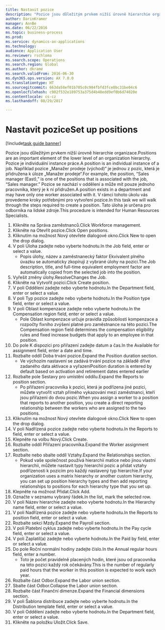 ```yaml
--- 
title: Nastavit pozice
description: "Pozice jsou důležitým prvkem nižší úrovně hierarchie organizace."
author: DarinKramer
manager: AnnBe
ms.date: 06/22/2016
ms.topic: business-process
ms.prod: 
ms.service: dynamics-ax-applications
ms.technology: 
audience: Application User
ms.reviewer: rschloma
ms.search.scope: Operations
ms.search.region: Global
ms.author: dkrame
ms.search.validFrom: 2016-06-30
ms.dyn365.ops.version: AX 7.0.0
ms.translationtype: HT
ms.sourcegitcommit: 663da58ef01b705c0c984fbfd3fce8bc31be04c6
ms.openlocfilehash: c902f532e189753a375d4b48edd9ef0b6d74020e
ms.contentlocale: cs-cz
ms.lasthandoff: 08/29/2017

---
```

# <a name="set-up-positions"></a><span data-ttu-id="74099-103">Nastavit pozice</span><span class="sxs-lookup"><span data-stu-id="74099-103">Set up positions</span></span>

[!include[task guide banner](../../includes/task-guide-banner.md)]

<span data-ttu-id="74099-104">Pozice jsou důležitým prvkem nižší úrovně hierarchie organizace.</span><span class="sxs-lookup"><span data-stu-id="74099-104">Positions are an important element of the lower level of an organization hierarchy.</span></span> <span data-ttu-id="74099-105">Pozice je individuální instance práce.</span><span class="sxs-lookup"><span data-stu-id="74099-105">A position is an individual instance of a job.</span></span> <span data-ttu-id="74099-106">Například pozice „Manažer prodeje (východ)“ je jednou z pozic, která je přidružena k úloze „Manažer prodeje“.</span><span class="sxs-lookup"><span data-stu-id="74099-106">For example, the position, “Sales manager (East),” is one of the positions that is associated with the job, “Sales manager.”</span></span> <span data-ttu-id="74099-107">Pozice se nachází v oddělení a může mít pouze jednoho pracovníka, který je k ní přidružen.</span><span class="sxs-lookup"><span data-stu-id="74099-107">A position exists in a department and may have only one worker associated with it.</span></span> <span data-ttu-id="74099-108">V rámci tohoto úkolu vás provedeme kroky potřebnými pro vytvoření pozice.</span><span class="sxs-lookup"><span data-stu-id="74099-108">In this task we will walk through the steps required to create a position.</span></span> <span data-ttu-id="74099-109">Tato úloha je určena pro odborníka na lidské zdroje.</span><span class="sxs-lookup"><span data-stu-id="74099-109">This procedure is intended for Human Resources Specialists.</span></span>

1. <span data-ttu-id="74099-110">Klikněte na Správa zaměstnanců.</span><span class="sxs-lookup"><span data-stu-id="74099-110">Click Workforce management.</span></span>
2. <span data-ttu-id="74099-111">Klikněte na Otevřít pozice.</span><span class="sxs-lookup"><span data-stu-id="74099-111">Click Open positions.</span></span>
3. <span data-ttu-id="74099-112">Kliknutím na možnost Nový otevřete dialogové okno.</span><span class="sxs-lookup"><span data-stu-id="74099-112">Click New to open the drop dialog.</span></span>
4. <span data-ttu-id="74099-113">V poli Úloha zadejte nebo vyberte hodnotu.</span><span class="sxs-lookup"><span data-stu-id="74099-113">In the Job field, enter or select a value.</span></span>
    * <span data-ttu-id="74099-114">Popis úlohy, název a zaměstnanecký faktor Ekvivalent plného úvazku se automaticky zkopírují z vybrané úlohy na pozici.</span><span class="sxs-lookup"><span data-stu-id="74099-114">The Job description, title, and full-time equivalent employment factor are automatically copied from the selected job into the position.</span></span>  
5. <span data-ttu-id="74099-115">Vyřešit změny úlohy.</span><span class="sxs-lookup"><span data-stu-id="74099-115">ResolveChanges the Job.</span></span>
6. <span data-ttu-id="74099-116">Klikněte na Vytvořit pozici.</span><span class="sxs-lookup"><span data-stu-id="74099-116">Click Create position.</span></span>
7. <span data-ttu-id="74099-117">V poli Oddělení zadejte nebo vyberte hodnotu.</span><span class="sxs-lookup"><span data-stu-id="74099-117">In the Department field, enter or select a value.</span></span>
8. <span data-ttu-id="74099-118">V poli Typ pozice zadejte nebo vyberte hodnotu.</span><span class="sxs-lookup"><span data-stu-id="74099-118">In the Position type field, enter or select a value.</span></span>
9. <span data-ttu-id="74099-119">V poli Oblast kompenzace zadejte nebo vyberte hodnotu.</span><span class="sxs-lookup"><span data-stu-id="74099-119">In the Compensation region field, enter or select a value.</span></span>
    * <span data-ttu-id="74099-120">Pole Oblast kompenzace určuje pravidla způsobilosti kompenzace a rozpočty fixního zvýšení platné pro zaměstnance na této pozici.</span><span class="sxs-lookup"><span data-stu-id="74099-120">The Compensation region field determines the compensation eligibility rules and fixed increase budgets that apply to an employee in that position.</span></span>  
10. <span data-ttu-id="74099-121">Do pole K dispozici pro přiřazení zadejte datum a čas.</span><span class="sxs-lookup"><span data-stu-id="74099-121">In the Available for assignment field, enter a date and time.</span></span>
11. <span data-ttu-id="74099-122">Rozbalte oddíl Doba trvání pozice.</span><span class="sxs-lookup"><span data-stu-id="74099-122">Expand the Position duration section.</span></span>
    * <span data-ttu-id="74099-123">Ve výchozím nastavení se zadává trvání pozice na základě dříve zadaného data aktivace a vyřazení</span><span class="sxs-lookup"><span data-stu-id="74099-123">Position duration is entered by default based on activation and retirement dates entered earlier</span></span>  
12. <span data-ttu-id="74099-124">Rozbalte pole Sestavy pro umístění oddílu.</span><span class="sxs-lookup"><span data-stu-id="74099-124">Expand the Reports to position section.</span></span>
    * <span data-ttu-id="74099-125">Po přiřazení pracovníka k pozici, která je podřízena jiné pozici, můžete vytvořit vztah přímého vykazování mezi zaměstnanci, kteří jsou přiřazeni do dvou pozic.</span><span class="sxs-lookup"><span data-stu-id="74099-125">When you assign a worker to a position that reports to another position, you create a direct reporting relationship between the workers who are assigned to the two positions.</span></span>  
13. <span data-ttu-id="74099-126">Kliknutím na možnost Nový otevřete dialogové okno.</span><span class="sxs-lookup"><span data-stu-id="74099-126">Click New to open the drop dialog.</span></span>
14. <span data-ttu-id="74099-127">V poli Nadřízená pozice zadejte nebo vyberte hodnotu.</span><span class="sxs-lookup"><span data-stu-id="74099-127">In the Reports to field, enter or select a value.</span></span>
15. <span data-ttu-id="74099-128">Klepněte na volbu Nový.</span><span class="sxs-lookup"><span data-stu-id="74099-128">Click Create.</span></span>
16. <span data-ttu-id="74099-129">Rozbalte oddíl Přiřazení pracovníka.</span><span class="sxs-lookup"><span data-stu-id="74099-129">Expand the Worker assignment section.</span></span>
17. <span data-ttu-id="74099-130">Rozbalte nebo sbalte oddíl Vztahy.</span><span class="sxs-lookup"><span data-stu-id="74099-130">Expand the Relationships section.</span></span>
    * <span data-ttu-id="74099-131">Pokud vaše společnost používá hierarchii matice nebo jinou vlastní hierarchii, můžete nastavit typy hierarchií pozic a přidat vztahy podřízenosti k pozicím pro každý nastavený typ hierarchie.</span><span class="sxs-lookup"><span data-stu-id="74099-131">If your organization uses a matrix hierarchy or another custom hierarchy, you can set up position hierarchy types and then add reporting relationships to positions for each hierarchy type that you set up.</span></span>  
18. <span data-ttu-id="74099-132">Klepněte na možnost Přidat.</span><span class="sxs-lookup"><span data-stu-id="74099-132">Click Add.</span></span>
19. <span data-ttu-id="74099-133">Označte v seznamu vybraný řádek.</span><span class="sxs-lookup"><span data-stu-id="74099-133">In the list, mark the selected row.</span></span>
20. <span data-ttu-id="74099-134">V poli Název hierarchie zadejte nebo vyberte hodnotu.</span><span class="sxs-lookup"><span data-stu-id="74099-134">In the Hierarchy name field, enter or select a value.</span></span>
21. <span data-ttu-id="74099-135">V poli Nadřízená pozice zadejte nebo vyberte hodnotu.</span><span class="sxs-lookup"><span data-stu-id="74099-135">In the Reports to position field, enter or select a value.</span></span>
22. <span data-ttu-id="74099-136">Rozbalte sekci Mzdy.</span><span class="sxs-lookup"><span data-stu-id="74099-136">Expand the Payroll section.</span></span>
23. <span data-ttu-id="74099-137">V poli Platební cyklus zadejte nebo vyberte hodnotu.</span><span class="sxs-lookup"><span data-stu-id="74099-137">In the Pay cycle field, enter or select a value.</span></span>
24. <span data-ttu-id="74099-138">V poli Zaplatil(a) zadejte nebo vyberte hodnotu.</span><span class="sxs-lookup"><span data-stu-id="74099-138">In the Paid by field, enter or select a value.</span></span>
25. <span data-ttu-id="74099-139">Do pole Roční normální hodiny zadejte číslo.</span><span class="sxs-lookup"><span data-stu-id="74099-139">In the Annual regular hours field, enter a number.</span></span>
    * <span data-ttu-id="74099-140">Toto je počet pravidelně placených hodin, které jsou od pracovníka na této pozici každý rok očekávány.</span><span class="sxs-lookup"><span data-stu-id="74099-140">This is the number of regularly paid hours that the worker in this position is expected to work each year.</span></span>  
26. <span data-ttu-id="74099-141">Rozbalte část Odbor.</span><span class="sxs-lookup"><span data-stu-id="74099-141">Expand the Labor union section.</span></span>
27. <span data-ttu-id="74099-142">Sbalte část Odbor.</span><span class="sxs-lookup"><span data-stu-id="74099-142">Collapse the Labor union section.</span></span>
28. <span data-ttu-id="74099-143">Rozbalte část Finanční dimenze.</span><span class="sxs-lookup"><span data-stu-id="74099-143">Expand the Financial dimensions section.</span></span>
29. <span data-ttu-id="74099-144">V poli Šablona distribuce zadejte nebo vyberte hodnotu.</span><span class="sxs-lookup"><span data-stu-id="74099-144">In the Distribution template field, enter or select a value.</span></span>
30. <span data-ttu-id="74099-145">V poli Oddělení zadejte nebo vyberte hodnotu.</span><span class="sxs-lookup"><span data-stu-id="74099-145">In the Department field, enter or select a value.</span></span>
31. <span data-ttu-id="74099-146">Klikněte na položku Uložit.</span><span class="sxs-lookup"><span data-stu-id="74099-146">Click Save.</span></span>


